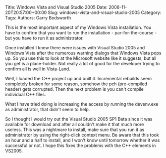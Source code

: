 Title: Windows Vista and Visual Studio 2005
Date: 2006-11-20T20:57:00+00:00
Slug: windows-vista-and-visual-studio-2005
Category: 
Tags: 
Authors: Garry Bodsworth

This is the most important aspect of my Windows Vista installation.  You have to confirm that you want to run the installation - par-for-the-course - but you have to run it as administrator.

Once installed I knew there were issues with Visual Studio 2005 and Windows Vista after the numerous warning dialogs that Windows Vista pops up.  So you use this to look at the Microsoft website like it suggests, but all you get is a place-holder.  Not really a lot of good for the developer trying to confirm all is well in Vista-Land.

Well, I loaded the C++ project up and built it.  Incremental rebuilds seem completely broken for some reason, somehow the pch (pre-compiled header) gets corrupted.  Then the next problem is you can't compile individual C++ files.

What I have tried doing is increasing the access by running the devenv.exe as administrator, that didn't seem to help.

So I thought I would try out the Visual Studio 2005 SP1 Beta since it was available for download and after all couldn't make it that much more useless.  This was a nightmare to install, make sure that you run it as administrator by using the right-click context menu.  Be aware that this took an hour and a half to install, and I won't know until tomorrow whether it was successful or not.  I hope this fixes the problems with the C++ elements in VS2005.
